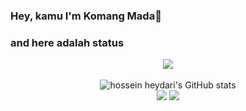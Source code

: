 ### Hey, kamu I'm Komang Mada👋

### and here adalah status 
<p align="center"><img src="https://www.codewars.com/users/Komang Mada/badges/large"/><br /><br />
  <img src="https://github-readme-stats.vercel.app/api?username=Komang Mada&show_icons=true&include_all_commits=true&theme=monokai" alt="hossein heydari's GitHub stats" /><br />
  <img src="https://github-readme-streak-stats.herokuapp.com/?user=Komang Mada&theme=monokai"/>
  <img src="https://github-readme-stats.vercel.app/api/top-langs/?username=Komang Mada&layout=compact&theme=monokai&langs_count=12"/><br />
</p>

<!--
**Yahmada/Wilwatikta** is a ✨ _special_ ✨ repository because its `README.md` (this file) appears on your GitHub profile.

Here are some ideas to get you started:

- 🔭 I’m currently working on ...
- 🌱 I’m currently learning ...
- 👯 I’m looking to collaborate on ...
- 🤔 I’m looking for help with ...
- 💬 Ask me about ...
- 📫 How to reach me: ...
- 😄 Pronouns: ...
- ⚡ Fun fact: ...
-->
